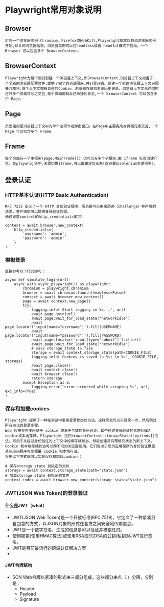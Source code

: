 # Playwright常用对象说明

## Browser
    对应一个浏览器实例(Chromium、Firefox或WebKit),Playwright脚本以启动浏览器实例开始,以关闭浏览器结束。浏览器实例可以在headless或者 headful模式下启动。一个 Browser 可以包含多个 BrowserContext。

## BrowserContext
    Playwright为每个测试创建一个浏览器上下文,即BrowserContext,浏览器上下文相当于一个全新的浏览器配置文件,提供了完全的测试隔离,并且零开销。创建一个新的浏览器上下文只需要几毫秒,每个上下文都有自己的Cookie、浏览器存储和浏览历史记录。浏览器上下文允许同时打开多个页面并与之交互,每个页面都有自己单独的状态,一个 BrowserContext 可以包含多个 Page。

## Page
    页面指的是浏览器上下文中的单个选项卡或弹出窗口。在Page中主要完成与页面元素交互,一个 Page 可以包含多个 Frame

## Frame
    每个页面有一个主框架(page.MainFrame()),也可以有多个子框架,由 iframe 标签创建产生。在playwright中,无需切换iframe,可以直接定位元素(这点要比selenium方便很多)。

## 登录认证

### HTTP基本认证(HTTP Basic Authentication)

    RFC 7235 定义了一个 HTTP 身份验证框架，服务器可以用来质询（challenge）客户端的请求，客户端则可以提供身份验证凭据。
    通过设置context的http_credentials即可：
```  {python .line-numbers highlight=[1]}
context = await browser.new_context(
    http_credentials={
        'username': 'admin',
        'password': 'admin'
    }
)
```

### 模拟登录

    直接参考以下代码即可：
```  {python .line-numbers highlight=[11, 12, 13]}
async def simulate_login(url):
    async with async_playwright() as playwright:
        chromium = playwright.chromium
        browser = await chromium.launch(headless=False)
        context = await browser.new_context()
        page = await context.new_page()
        try:
            logging.info('Start logging in %s...', url)
            await page.goto(url)
            await page.wait_for_load_state("networkidle")
            await page.locator('input[name="username"]').fill(USERNAME)
            await page.locator('input[name="password"]').fill(PASSWORD)
            await page.locator('input[type="submit"]').click()
            await page.wait_for_load_state("networkidle")
            # save storage_state to file
            storage = await context.storage_state(path=COOKIE_FILE)
            logging.info('Cookies is saved to %s: \n %s', COOKIE_FILE, storage)
            await page.close()
            await context.close()
            await browser.close()
            return storage
        except Exception as e:
            logging.error('error occurred while scraping %s', url, exc_info=True)
)
```

### 保存和加载cookies

    Playwright 提供了一种在测试中重用登录状态的方法。这样您就可以只登录一次，然后跳过所有测试的登录步骤。
    Web 应用程序使用基于 cookie 或基于令牌的身份验证，其中经过身份验证的状态存储为cookie或本地存储。Playwright 提供browserContext.storageState([options])方法，可用于从经过身份验证的上下文中检索存储状态，然后创建具有预填充状态的新上下文。
    Cookie 和本地存储状态可以跨不同的浏览器使用。它们取决于您的应用程序的身份验证模型：某些应用程序可能需要 cookie 和本地存储。
    采用以下方式就可以实现保存和加载cookies：
```  {python .line-numbers highlight=[2， 4]}
# 保存storage state 到指定的文件
storage = await context.storage_state(path="state.json")
# 加载storage state 到指定的文件
context_index = await browser.new_context(storage_state="state.json")
```

### JWT(JSON Web Token)的登录验证

#### 什么是JWT（what）
* JWT(JSON Web Token)是一个开放标准(RFC 7519)，它定义了一种紧凑且自包含的方式，以JSON对象的形式在各方之间安全地传输信息。
* JWT是一个数字签名，生成的信息是可以验证并被信任的。
* 使用密钥(使用HMAC算法)或使用RSA或ECDSA的公钥/私钥对JWT进行签名。
* JWT是目前最流行的跨域认证解决方案
* 
#### JWT令牌结构
* SON Web令牌以紧凑的形式由三部分组成，这些部分由点（.）分隔，分别是：
  * Header
  * Payload
  * Signature
